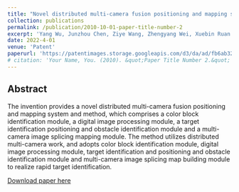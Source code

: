 ```yaml
---
title: "Novel distributed multi-camera fusion positioning and mapping system and method"
collection: publications
permalink: /publication/2010-10-01-paper-title-number-2
excerpt: 'Yang Wu, Junzhou Chen, Ziye Wang, Zhengyang Wei, Xuebin Ruan'
date: 2022-4-01
venue: 'Patent'
paperurl: 'https://patentimages.storage.googleapis.com/d3/da/ad/fb6ab327187c1e/CN114943771A.pdf'
# citation: 'Your Name, You. (2010). &quot;Paper Title Number 2.&quot; <i>Journal 1</i>. 1(2).'
---
```



## Abstract

The invention provides a novel distributed multi-camera fusion positioning and mapping system and method, which comprises a color block identification module, a digital image processing module, a target identification positioning and obstacle identification module and a multi-camera image splicing mapping module. The method utilizes distributed multi-camera work, and adopts color block identification module, digital image processing module, target identification and positioning and obstacle identification module and multi-camera image splicing map building module to realize rapid target identification.

[Download paper here](https://patentimages.storage.googleapis.com/d3/da/ad/fb6ab327187c1e/CN114943771A.pdf)
